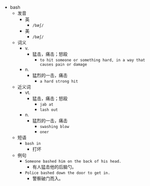 - bash
  - 发音
    - 英
      - `/bæʃ/`
    - 美
      - `/bæʃ/`
  - 词义
    - v.
      - 猛击，痛击；怒殴
        - `to hit someone or something hard, in a way that causes pain or damage`
    - n.
      - 猛烈的一击，痛击
        - `a hard strong hit`
  - 近义词
    - vt.
      - 猛击，痛击；怒殴
        - `jab at`
        - `lash out`
    - n.
      - 猛烈的一击，痛击
        - `swashing blow`
        - `oner`
  - 短语
    - `bash in`
      - 打坏 
  - 例句
    - `Someone bashed him on the back of his head.`
      - 有人猛击他的后脑勺。
    - `Police bashed down the door to get in.`
      - 警察破门而入。

